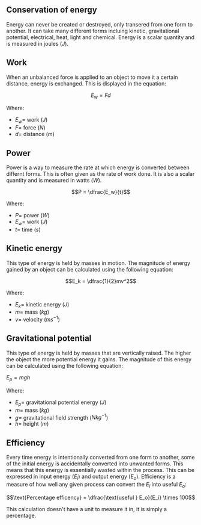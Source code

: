 ## Conservation of energy

Energy can never be created or destroyed, only transered from one form to another. It can take many different forms incluing kinetic, gravitational potential, electrical, heat, light and chemical. Energy is a scalar quantity and is measured in joules ($J$).

## Work

When an unbalanced force is applied to an object to move it a certain distance, energy is exchanged. This is displayed in the equation:

$$E_w = Fd$$

Where:

- $E_w =$ work ($J$)
- $F =$ force ($N$)
- $d =$ distance ($m$)

## Power

Power is a way to measure the rate at which energy is converted between differnt forms. This is often given as the rate of work done. It is also a scalar quantity and is measured in watts ($W$).

$$P = \dfrac{E_w}{t}$$

Where:

- $P =$ power ($W$)
- $E_w =$ work ($J$)
- $t =$ time ($s$)

## Kinetic energy

This type of energy is held by masses in motion. The magnitude of energy gained by an object can be calculated using the following equation:

$$E_k = \dfrac{1}{2}mv^2$$

Where:

- $E_k =$ kinetic energy ($J$)
- $m =$ mass ($kg$)
- $v =$ velocity ($ms^{-1}$)

## Gravitational potential

This type of energy is held by masses that are vertically raised. The higher the object the more potential energy it gains. The magnitude of this energy can be calculated using the following equation:

$E_p = mgh$

Where:

- $E_p =$ gravitational potential energy ($J$)
- $m =$ mass ($kg$)
- $g =$ gravitational field strength ($Nkg^{-1}$)
- $h =$ height ($m$)

## Efficiency

Every time energy is intentionally converted from one form to another, some of the initial energy is accidentally converted into unwanted forms. This means that this energy is essentially wasted within the process. This can be expressed in input energy ($E_i$) and output energy ($E_o$). Efficiency is a measure of how well any given process can convert the $E_i$ into useful $E_o$:

$$\text{Percentage efficency} = \dfrac{\text{useful } E_o}{E_i} \times 100$$

This calculation doesn't have a unit to measure it in, it is simply a percentage.
